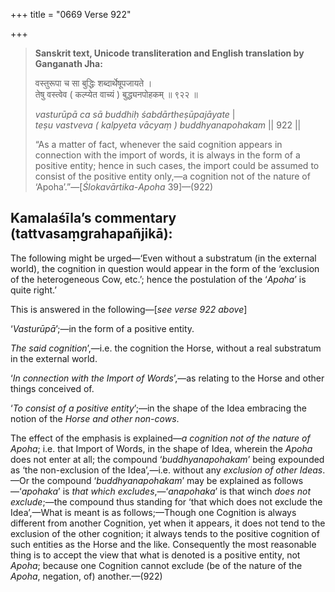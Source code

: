 +++
title = "0669 Verse 922"

+++
> **Sanskrit text, Unicode transliteration and English translation by Ganganath Jha:** 
>
> वस्तुरूपा च सा बुद्धिः शब्दार्थेषूपजायते ।  
> तेषु वस्त्वेव ( कल्प्येत वाच्यं ) बुद्ध्यनपोहकम् ॥ ९२२ ॥ 
>
> *vasturūpā ca sā buddhiḥ śabdārtheṣūpajāyate* \|  
> *teṣu vastveva ( kalpyeta vācyaṃ ) buddhyanapohakam* \|\| 922 \|\| 
>
> “As a matter of fact, whenever the said cognition appears in connection with the import of words, it is always in the form of a positive entity; hence in such cases, the import could be assumed to consist of the positive entity only,—a cognition not of the nature of ‘Apoha’.”—[*Ślokavārtika*-*Apoha* 39]—(922)



## Kamalaśīla’s commentary (tattvasaṃgrahapañjikā):

The following might be urged—‘Even without a substratum (in the external world), the cognition in question would appear in the form of the ‘exclusion of the heterogeneous Cow, etc.’; hence the postulation of the ‘*Apoha*’ is quite right.’

This is answered in the following—[*see verse 922 above*]

‘*Vasturūpā*’;—in the form of a positive entity.

*The said cognition*’,—i.e. the cognition the Horse, without a real substratum in the external world.

‘*In connection with the Import of Words*’,—as relating to the Horse and other things conceived of.

‘*To consist of a positive entity*’;—in the shape of the Idea embracing the notion of the *Horse and other non-cows*.

The effect of the emphasis is explained—*a cognition not of the nature of Apoha*; i.e. that Import of Words, in the shape of Idea, wherein the *Apoha* does not enter at all; the compound ‘*buddhyanapohakam*’ being expounded as ‘the non-exclusion of the Idea’,—i.e. without any *exclusion of other Ideas*.—Or the compound ‘*buddhyanapohakam*’ may be explained as follows—‘*apohaka*’ is *that which excludes*,—‘*anapohaka*’ is that winch *does not exclude*;—the compound thus standing for ‘that which does not exclude the Idea’,—What is meant is as follows;—Though one Cognition is always different from another Cognition, yet when it appears, it does not tend to the exclusion of the other cognition; it always tends to the positive cognition of such entities as the Horse and the like. Consequently the most reasonable thing is to accept the view that what is denoted is a positive entity, not *Apoha*; because one Cognition cannot exclude (be of the nature of the *Apoha*, negation, of) another.—(922)


